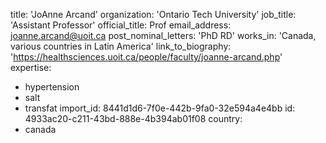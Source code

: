 title: 'JoAnne Arcand'
organization: 'Ontario Tech University'
job_title: 'Assistant Professor'
official_title: Prof
email_address: joanne.arcand@uoit.ca
post_nominal_letters: 'PhD RD'
works_in: 'Canada, various countries in Latin America'
link_to_biography: 'https://healthsciences.uoit.ca/people/faculty/joanne-arcand.php'
expertise:
  - hypertension
  - salt
  - transfat
import_id: 8441d1d6-7f0e-442b-9fa0-32e594a4e4bb
id: 4933ac20-c211-43bd-888e-4b394ab01f08
country:
  - canada
